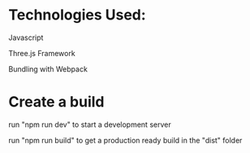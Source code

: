 # Technologies Used:

Javascript

Three.js Framework

Bundling with Webpack

# Create a build

run "npm run dev" to start a development server

run "npm run build" to get a production ready build in the "dist" folder
